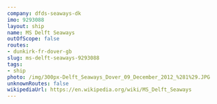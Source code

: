 ```yaml
---
company: dfds-seaways-dk
imo: 9293088
layout: ship
name: MS Delft Seaways
outOfScope: false
routes:
- dunkirk-fr-dover-gb
slug: ms-delft-seaways-9293088
tags:
- ship
photo: /img/300px-Delft_Seaways_Dover_09_December_2012_%281%29.JPG
unknownRoutes: false
wikipediaUrl: https://en.wikipedia.org/wiki/MS_Delft_Seaways
---
```

